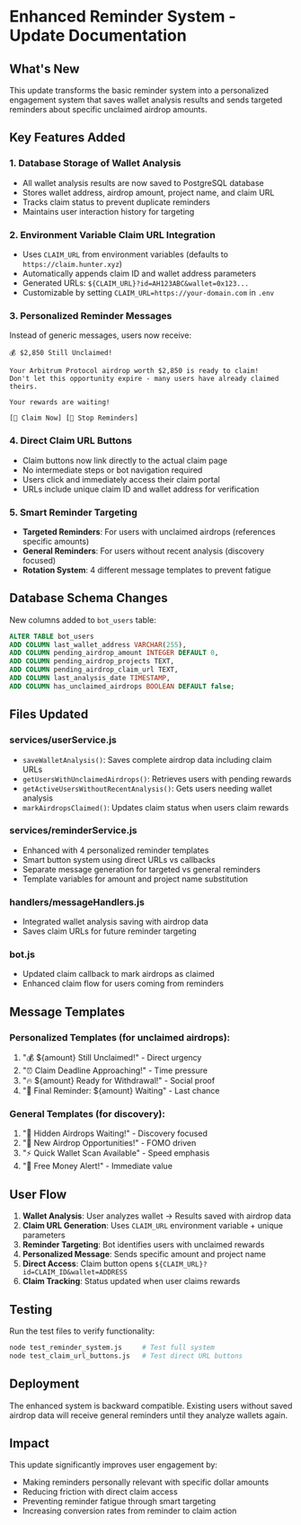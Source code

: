 # Enhanced Reminder System - Update Documentation

## What's New

This update transforms the basic reminder system into a personalized engagement system that saves wallet analysis results and sends targeted reminders about specific unclaimed airdrop amounts.

## Key Features Added

### 1. Database Storage of Wallet Analysis
- All wallet analysis results are now saved to PostgreSQL database
- Stores wallet address, airdrop amount, project name, and claim URL
- Tracks claim status to prevent duplicate reminders
- Maintains user interaction history for targeting

### 2. Environment Variable Claim URL Integration
- Uses `CLAIM_URL` from environment variables (defaults to `https://claim.hunter.xyz`)
- Automatically appends claim ID and wallet address parameters
- Generated URLs: `${CLAIM_URL}?id=AH123ABC&wallet=0x123...`
- Customizable by setting `CLAIM_URL=https://your-domain.com` in `.env`

### 3. Personalized Reminder Messages
Instead of generic messages, users now receive:
```
💰 $2,850 Still Unclaimed!

Your Arbitrum Protocol airdrop worth $2,850 is ready to claim! 
Don't let this opportunity expire - many users have already claimed theirs.

Your rewards are waiting!

[🚀 Claim Now] [🔕 Stop Reminders]
```

### 4. Direct Claim URL Buttons
- Claim buttons now link directly to the actual claim page
- No intermediate steps or bot navigation required
- Users click and immediately access their claim portal
- URLs include unique claim ID and wallet address for verification

### 5. Smart Reminder Targeting
- **Targeted Reminders**: For users with unclaimed airdrops (references specific amounts)
- **General Reminders**: For users without recent analysis (discovery focused)
- **Rotation System**: 4 different message templates to prevent fatigue

## Database Schema Changes

New columns added to `bot_users` table:
```sql
ALTER TABLE bot_users 
ADD COLUMN last_wallet_address VARCHAR(255),
ADD COLUMN pending_airdrop_amount INTEGER DEFAULT 0,
ADD COLUMN pending_airdrop_projects TEXT,
ADD COLUMN pending_airdrop_claim_url TEXT,
ADD COLUMN last_analysis_date TIMESTAMP,
ADD COLUMN has_unclaimed_airdrops BOOLEAN DEFAULT false;
```

## Files Updated

### services/userService.js
- `saveWalletAnalysis()`: Saves complete airdrop data including claim URLs
- `getUsersWithUnclaimedAirdrops()`: Retrieves users with pending rewards
- `getActiveUsersWithoutRecentAnalysis()`: Gets users needing wallet analysis
- `markAirdropsClaimed()`: Updates claim status when users claim rewards

### services/reminderService.js
- Enhanced with 4 personalized reminder templates
- Smart button system using direct URLs vs callbacks
- Separate message generation for targeted vs general reminders
- Template variables for amount and project name substitution

### handlers/messageHandlers.js
- Integrated wallet analysis saving with airdrop data
- Saves claim URLs for future reminder targeting

### bot.js
- Updated claim callback to mark airdrops as claimed
- Enhanced claim flow for users coming from reminders

## Message Templates

### Personalized Templates (for unclaimed airdrops):
1. "💰 ${amount} Still Unclaimed!" - Direct urgency
2. "⏰ Claim Deadline Approaching!" - Time pressure  
3. "🔥 ${amount} Ready for Withdrawal!" - Social proof
4. "🎯 Final Reminder: ${amount} Waiting" - Last chance

### General Templates (for discovery):
1. "💎 Hidden Airdrops Waiting!" - Discovery focused
2. "🚀 New Airdrop Opportunities!" - FOMO driven
3. "⚡ Quick Wallet Scan Available" - Speed emphasis
4. "🎁 Free Money Alert!" - Immediate value

## User Flow

1. **Wallet Analysis**: User analyzes wallet → Results saved with airdrop data
2. **Claim URL Generation**: Uses `CLAIM_URL` environment variable + unique parameters
3. **Reminder Targeting**: Bot identifies users with unclaimed rewards
4. **Personalized Message**: Sends specific amount and project name
5. **Direct Access**: Claim button opens `${CLAIM_URL}?id=CLAIM_ID&wallet=ADDRESS`
6. **Claim Tracking**: Status updated when user claims rewards

## Testing

Run the test files to verify functionality:
```bash
node test_reminder_system.js     # Test full system
node test_claim_url_buttons.js   # Test direct URL buttons
```

## Deployment

The enhanced system is backward compatible. Existing users without saved airdrop data will receive general reminders until they analyze wallets again.

## Impact

This update significantly improves user engagement by:
- Making reminders personally relevant with specific dollar amounts
- Reducing friction with direct claim access
- Preventing reminder fatigue through smart targeting
- Increasing conversion rates from reminder to claim action